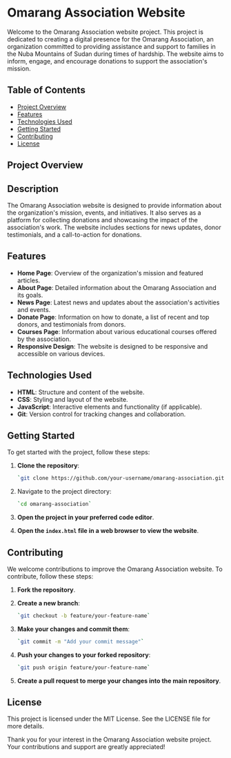 # Omarang Association Website

Welcome to the Omarang Association website project. This project is dedicated to creating a digital presence for the Omarang Association, an organization committed to providing assistance and support to families in the Nuba Mountains of Sudan during times of hardship. The website aims to inform, engage, and encourage donations to support the association's mission.

## Table of Contents

- [Project Overview](#project-overview)
- [Features](#features)
- [Technologies Used](#technologies-used)
- [Getting Started](#getting-started)
- [Contributing](#contributing)
- [License](#license)

## Project Overview

## Description

The Omarang Association website is designed to provide information about the organization's mission, events, and initiatives. It also serves as a platform for collecting donations and showcasing the impact of the association's work. The website includes sections for news updates, donor testimonials, and a call-to-action for donations.

## Features

- **Home Page**: Overview of the organization's mission and featured articles.
- **About Page**: Detailed information about the Omarang Association and its goals.
- **News Page**: Latest news and updates about the association's activities and events.
- **Donate Page**: Information on how to donate, a list of recent and top donors, and testimonials from donors.
- **Courses Page**: Information about various educational courses offered by the association.
- **Responsive Design**: The website is designed to be responsive and accessible on various devices.

## Technologies Used

- **HTML**: Structure and content of the website.
- **CSS**: Styling and layout of the website.
- **JavaScript**: Interactive elements and functionality (if applicable).
- **Git**: Version control for tracking changes and collaboration.

## Getting Started

To get started with the project, follow these steps:

1. **Clone the repository**:

   ```bash
   `git clone https://github.com/your-username/omarang-association.git`

2. Navigate to the project directory:

    ```bash
    `cd omarang-association`

3. **Open the project in your preferred code editor**.

4. **Open the `index.html` file in a web browser to view the website**.

## Contributing

We welcome contributions to improve the Omarang Association website. To contribute, follow these steps:

1. **Fork the repository**.

2. **Create a new branch**:

    ```bash
    `git checkout -b feature/your-feature-name`

3. **Make your changes and commit them**:

    ```bash
    `git commit -m "Add your commit message"`

4. **Push your changes to your forked repository**:

    ```bash
    `git push origin feature/your-feature-name`

5. **Create a pull request to merge your changes into the main repository**.

## License

This project is licensed under the MIT License. See the LICENSE file for more details.

Thank you for your interest in the Omarang Association website project. Your contributions and support are greatly appreciated!
